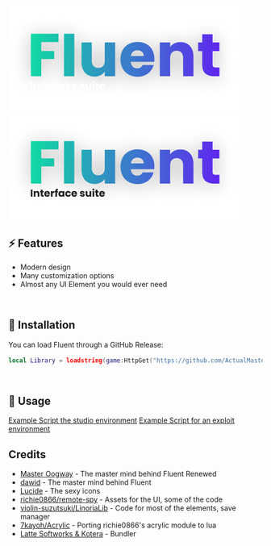 <img src="Assets/darkmode.png#gh-dark-mode-only" alt="fluent">
<img src="Assets/lightmode.png#gh-light-mode-only" alt="fluent">

## ⚡ Features

- Modern design
- Many customization options
- Almost any UI Element you would ever need
<br/>

## 🔌 Installation

You can load Fluent through a GitHub Release:

```lua
local Library = loadstring(game:HttpGet("https://github.com/ActualMasterOogway/Fluent-Renewed/releases/latest/download/Fluent.lua"))()
```
<br/>

## 📜 Usage
[Example Script the studio environment](https://github.com/ActualMasterOogway/Fluent-Renewed/blob/master/Example.client.lua)
[Example Script for an exploit environment](https://github.com/ActualMasterOogway/Fluent-Renewed/blob/master/Example.lua)
<br/>

## Credits

- [Master Oogway](https://github.com/ActualMasterOogway/Fluent-Renewed) - The master mind behind Fluent Renewed
- [dawid](https://github.com/dawid-scripts/Fluent) - The master mind behind Fluent
- [Lucide](https://github.com/lucide-icons) - The sexy icons
- [richie0866/remote-spy](https://github.com/richie0866/remote-spy) - Assets for the UI, some of the code
- [violin-suzutsuki/LinoriaLib](https://github.com/violin-suzutsuki/LinoriaLib) - Code for most of the elements, save manager
- [7kayoh/Acrylic](https://github.com/7kayoh/Acrylic) - Porting richie0866's acrylic module to lua
- [Latte Softworks & Kotera](https://discord.gg/rMMByr4qas) - Bundler